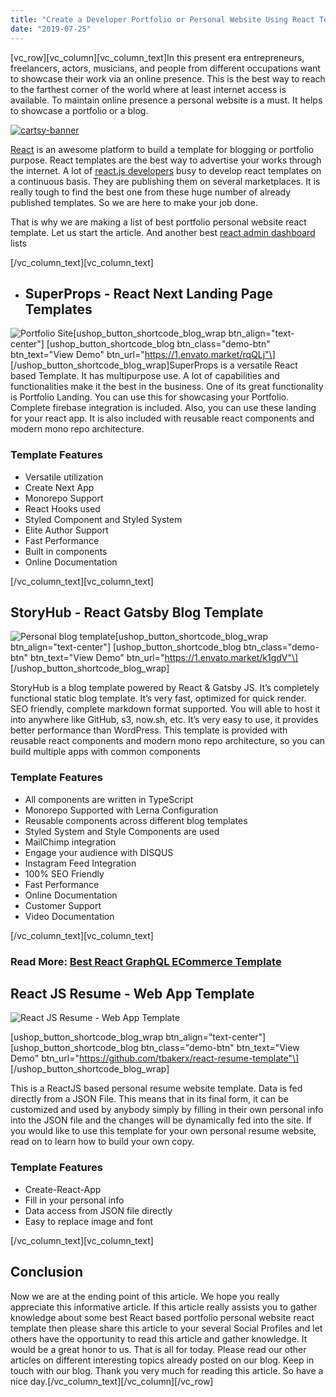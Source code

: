 ```yaml
---
title: "Create a Developer Portfolio or Personal Website Using React Template"
date: "2019-07-25"
---
```


\[vc_row\]\[vc_column\]\[vc_column_text\]In this present era entrepreneurs, freelancers, actors, musicians, and people from different occupations want to showcase their work via an online presence. This is the best way to reach to the farthest corner of the world where at least internet access is available. To maintain online presence a personal website is a must. It helps to showcase a portfolio or a blog.

[![cartsy-banner](/assets/blog/images/cartsy-banner.jpg)](https://bit.ly/cartsyTheme)

[React](https://reactjs.org/) is an awesome platform to build a template for blogging or portfolio purpose. React templates are the best way to advertise your works through the internet. A lot of [react.js developers](https://www.toptal.com/react) busy to develop react templates on a continuous basis. They are publishing them on several marketplaces. It is really tough to find the best one from these huge number of already published templates. So we are here to make your job done.

That is why we are making a list of best portfolio personal website react template. Let us start the article. And another best [react admin dashboard](https://redq.io/blog/react-redux-admin-dashboard/) lists

\[/vc_column_text\]\[vc_column_text\]

- ## SuperProps - React Next Landing Page Templates

![Portfolio Site](/assets/blog/images/Portfolio-Site-1-1024x757.png "Portfolio Site React Next Landing Page Templates")\[ushop_button_shortcode_blog_wrap btn_align="text-center"\] \[ushop_button_shortcode_blog btn_class="demo-btn" btn_text="View Demo" btn_url="https://1.envato.market/rqQLj"\] \[/ushop_button_shortcode_blog_wrap\]SuperProps is a versatile React based Template. It has multipurpose use. A lot of capabilities and functionalities make it the best in the business. One of its great functionality is Portfolio Landing. You can use this for showcasing your Portfolio. Complete firebase integration is included. Also, you can use these landing for your react app. It is also included with reusable react components and modern mono repo architecture.

### Template Features

- Versatile utilization
- Create Next App
- Monorepo Support
- React Hooks used
- Styled Component and Styled System
- Elite Author Support
- Fast Performance
- Built in components
- Online Documentation

\[/vc_column_text\]\[vc_column_text\]

## StoryHub - React Gatsby Blog Template

![Personal blog template](/assets/blog/images/Personal-blog-template-1-1024x777.png "Personal blog template")\[ushop_button_shortcode_blog_wrap btn_align="text-center"\] \[ushop_button_shortcode_blog btn_class="demo-btn" btn_text="View Demo" btn_url="https://1.envato.market/k1gdV"\] \[/ushop_button_shortcode_blog_wrap\]

StoryHub is a blog template powered by React & Gatsby JS. It’s completely functional static blog template. It’s very fast, optimized for quick render. SEO friendly, complete markdown format supported. You will able to host it into anywhere like GitHub, s3, now.sh, etc. It’s very easy to use, it provides better performance than WordPress. This template is provided with reusable react components and modern mono repo architecture, so you can build multiple apps with common components

### Template Features

- All components are written in TypeScript
- Monorepo Supported with Lerna Configuration
- Reusable components across different blog templates
- Styled System and Style Components are used
- MailChimp integration
- Engage your audience with DISQUS
- Instagram Feed Integration
- 100% SEO Friendly
- Fast Performance
- Online Documentation
- Customer Support
- Video Documentation

\[/vc_column_text\]\[vc_column_text\]

### **Read More: [Best React GraphQL ECommerce Template](https://redq.io/blog/react-graphql-ecommerce-template/)**

## React JS Resume - Web App Template

![React JS Resume - Web App Template](/assets/blog/images/resume-screenshot-1024x537.jpg "React JS Resume - Web App Template")

\[ushop_button_shortcode_blog_wrap btn_align="text-center"\] \[ushop_button_shortcode_blog btn_class="demo-btn" btn_text="View Demo" btn_url="https://github.com/tbakerx/react-resume-template"\] \[/ushop_button_shortcode_blog_wrap\]

This is a ReactJS based personal resume website template. Data is fed directly from a JSON File. This means that in its final form, it can be customized and used by anybody simply by filling in their own personal info into the JSON file and the changes will be dynamically fed into the site. If you would like to use this template for your own personal resume website, read on to learn how to build your own copy.

### Template Features

- Create-React-App
- Fill in your personal info
- Data access from JSON file directly
- Easy to replace image and font

\[/vc_column_text\]\[vc_column_text\]

## Conclusion

Now we are at the ending point of this article. We hope you really appreciate this informative article. If this article really assists you to gather knowledge about some best React based portfolio personal website react template then please share this article to your several Social Profiles and let others have the opportunity to read this article and gather knowledge. It would be a great honor to us. That is all for today. Please read our other articles on different interesting topics already posted on our blog. Keep in touch with our blog. Thank you very much for reading this article. So have a nice day.\[/vc_column_text\]\[/vc_column\]\[/vc_row\]
